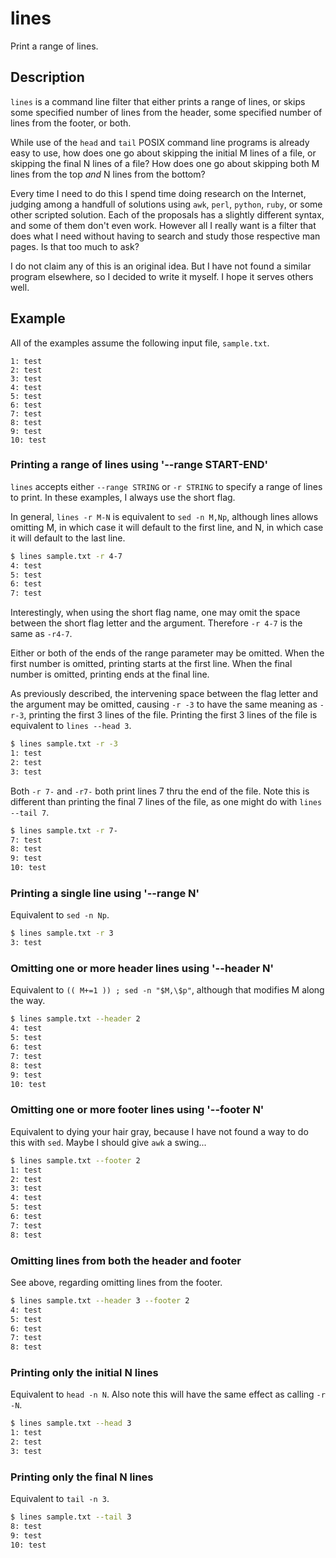 # lines

Print a range of lines.

## Description

`lines` is a command line filter that either prints a range of lines,
or skips some specified number of lines from the header, some
specified number of lines from the footer, or both.

While use of the `head` and `tail` POSIX command line programs is
already easy to use, how does one go about skipping the initial M
lines of a file, or skipping the final N lines of a file? How does one
go about skipping both M lines from the top _and_ N lines from the
bottom?

Every time I need to do this I spend time doing research on the
Internet, judging among a handfull of solutions using `awk`, `perl`,
`python`, `ruby`, or some other scripted solution. Each of the
proposals has a slightly different syntax, and some of them don't even
work. However all I really want is a filter that does what I need
without having to search and study those respective man pages. Is that
too much to ask?

I do not claim any of this is an original idea. But I have not found a
similar program elsewhere, so I decided to write it myself. I hope it
serves others well.

## Example

All of the examples assume the following input file, `sample.txt`.

```
1: test
2: test
3: test
4: test
5: test
6: test
7: test
8: test
9: test
10: test
```

### Printing a range of lines using '--range START-END'

`lines` accepts either `--range STRING` or `-r STRING` to specify a
range of lines to print. In these examples, I always use the short
flag.

In general, `lines -r M-N` is equivalent to `sed -n M,Np`, although
lines allows omitting M, in which case it will default to the first
line, and N, in which case it will default to the last line.

```Bash
$ lines sample.txt -r 4-7
4: test
5: test
6: test
7: test
```

Interestingly, when using the short flag name, one may omit the
space between the short flag letter and the argument. Therefore `-r
4-7` is the same as `-r4-7`.

Either or both of the ends of the range parameter may be omitted. When
the first number is omitted, printing starts at the first line. When
the final number is omitted, printing ends at the final line.

As previously described, the intervening space between the flag letter
and the argument may be omitted, causing `-r -3` to have the same
meaning as `-r-3`, printing the first 3 lines of the file. Printing
the first 3 lines of the file is equivalent to `lines --head 3`.

```Bash
$ lines sample.txt -r -3
1: test
2: test
3: test
```

Both `-r 7-` and `-r7-` both print lines 7 thru the end of the
file. Note this is different than printing the final 7 lines of the
file, as one might do with `lines --tail 7`.

```Bash
$ lines sample.txt -r 7-
7: test
8: test
9: test
10: test
```

### Printing a single line using '--range N'

Equivalent to `sed -n Np`.

```Bash
$ lines sample.txt -r 3
3: test
```

### Omitting one or more header lines using '--header N'

Equivalent to `(( M+=1 )) ; sed -n "$M,\$p"`, although that modifies M
along the way.

```Bash
$ lines sample.txt --header 2
4: test
5: test
6: test
7: test
8: test
9: test
10: test
```

### Omitting one or more footer lines using '--footer N'

Equivalent to dying your hair gray, because I have not found a way to
do this with `sed`. Maybe I should give `awk` a swing...

```Bash
$ lines sample.txt --footer 2
1: test
2: test
3: test
4: test
5: test
6: test
7: test
8: test
```

### Omitting lines from both the header and footer

See above, regarding omitting lines from the footer.

```Bash
$ lines sample.txt --header 3 --footer 2
4: test
5: test
6: test
7: test
8: test
```

### Printing only the initial N lines

Equivalent to `head -n N`. Also note this will have the same effect as
calling `-r -N`.

```Bash
$ lines sample.txt --head 3
1: test
2: test
3: test
```

### Printing only the final N lines

Equivalent to `tail -n 3`.

```Bash
$ lines sample.txt --tail 3
8: test
9: test
10: test
```
